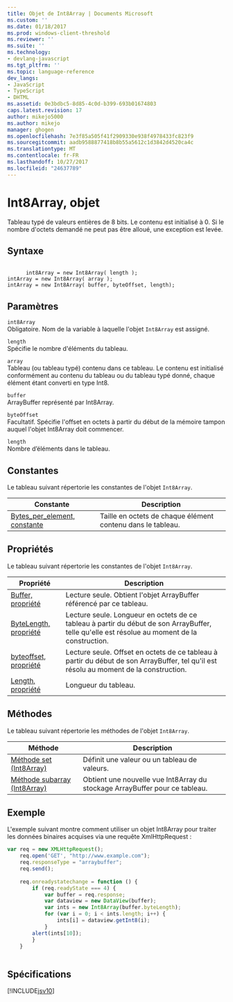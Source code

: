 ```yaml
---
title: Objet de Int8Array | Documents Microsoft
ms.custom: ''
ms.date: 01/18/2017
ms.prod: windows-client-threshold
ms.reviewer: ''
ms.suite: ''
ms.technology:
- devlang-javascript
ms.tgt_pltfrm: ''
ms.topic: language-reference
dev_langs:
- JavaScript
- TypeScript
- DHTML
ms.assetid: 0e3bdbc5-8d85-4c0d-b399-693b01674803
caps.latest.revision: 17
author: mikejo5000
ms.author: mikejo
manager: ghogen
ms.openlocfilehash: 7e3f85a505f41f2909330e938f4978433fc823f9
ms.sourcegitcommit: aadb9588877418b8b55a5612c1d3842d4520ca4c
ms.translationtype: MT
ms.contentlocale: fr-FR
ms.lasthandoff: 10/27/2017
ms.locfileid: "24637789"
---
```

# <a name="int8array-object"></a>Int8Array, objet
Tableau typé de valeurs entières de 8 bits. Le contenu est initialisé à 0. Si le nombre d'octets demandé ne peut pas être alloué, une exception est levée.  
  
## <a name="syntax"></a>Syntaxe  
  
```  
  
      int8Array = new Int8Array( length );  
intArray = new Int8Array( array );  
intArray = new Int8Array( buffer, byteOffset, length);  
```  
  
## <a name="parameters"></a>Paramètres  
 `int8Array`  
 Obligatoire. Nom de la variable à laquelle l'objet `Int8Array` est assigné.  
  
 `length`  
 Spécifie le nombre d'éléments du tableau.  
  
 `array`  
 Tableau (ou tableau typé) contenu dans ce tableau. Le contenu est initialisé conformément au contenu du tableau ou du tableau typé donné, chaque élément étant converti en type Int8.  
  
 `buffer`  
 ArrayBuffer représenté par Int8Array.  
  
 `byteOffset`  
 Facultatif. Spécifie l'offset en octets à partir du début de la mémoire tampon auquel l'objet Int8Array doit commencer.  
  
 `length`  
 Nombre d’éléments dans le tableau.  
  
## <a name="constants"></a>Constantes  
 Le tableau suivant répertorie les constantes de l'objet `Int8Array`.  
  
|Constante|Description|  
|--------------|-----------------|  
|[Bytes_per_element, constante](../../javascript/reference/bytes-per-element-constant-int8array.md)|Taille en octets de chaque élément contenu dans le tableau.|  
  
## <a name="properties"></a>Propriétés  
 Le tableau suivant répertorie les constantes de l'objet `Int8Array`.  
  
|Propriété|Description|  
|--------------|-----------------|  
|[Buffer, propriété](../../javascript/reference/buffer-property-int8array.md)|Lecture seule. Obtient l'objet ArrayBuffer référencé par ce tableau.|  
|[ByteLength, propriété](../../javascript/reference/bytelength-property-int8array.md)|Lecture seule. Longueur en octets de ce tableau à partir du début de son ArrayBuffer, telle qu'elle est résolue au moment de la construction.|  
|[byteoffset, propriété](../../javascript/reference/byteoffset-property-int8array.md)|Lecture seule. Offset en octets de ce tableau à partir du début de son ArrayBuffer, tel qu'il est résolu au moment de la construction.|  
|[Length, propriété](../../javascript/reference/length-property-int8array.md)|Longueur du tableau.|  
  
## <a name="methods"></a>Méthodes  
 Le tableau suivant répertorie les méthodes de l'objet `Int8Array`.  
  
|Méthode|Description|  
|------------|-----------------|  
|[Méthode set (Int8Array)](../../javascript/reference/set-method-int8array.md)|Définit une valeur ou un tableau de valeurs.|  
|[Méthode subarray (Int8Array)](../../javascript/reference/subarray-method-int8array.md)|Obtient une nouvelle vue Int8Array du stockage ArrayBuffer pour ce tableau.|  
  
## <a name="example"></a>Exemple  
 L'exemple suivant montre comment utiliser un objet Int8Array pour traiter les données binaires acquises via une requête XmlHttpRequest :  
  
```JavaScript  
var req = new XMLHttpRequest();  
    req.open('GET', "http://www.example.com");  
    req.responseType = "arraybuffer";  
    req.send();  
  
    req.onreadystatechange = function () {  
        if (req.readyState === 4) {  
            var buffer = req.response;  
            var dataview = new DataView(buffer);  
            var ints = new Int8Array(buffer.byteLength);  
            for (var i = 0; i < ints.length; i++) {  
                ints[i] = dataview.getInt8(i);  
            }  
        alert(ints[10]);  
        }  
    }  
  
```  
  
## <a name="requirements"></a>Spécifications  
 [!INCLUDE[jsv10](../../javascript/reference/includes/jsv10-md.md)]